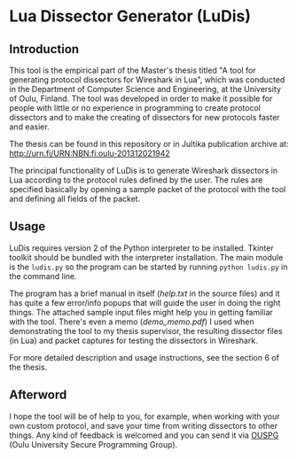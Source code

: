 # Lua Dissector Generator (LuDis)

## Introduction

This tool is the empirical part of the Master's thesis titled "A tool for generating protocol dissectors for Wireshark in Lua", which was conducted in the Department of Computer Science and Engineering, at the University of Oulu, Finland. The tool was developed in order to make it possible for people
with little or no experience in programming to create protocol dissectors and to
make the creating of dissectors for new protocols faster and easier.

The thesis can be found in this repository or in Jultika publication archive at: http://urn.fi/URN:NBN:fi:oulu-201312021942

The principal functionality of LuDis is to generate Wireshark dissectors in Lua
according to the protocol rules defined by the user. The rules are specified basically by opening a sample packet of the protocol with the tool and defining all fields of the packet.

## Usage

LuDis requires version 2 of the Python interpreter to be installed. Tkinter toolkit should be bundled with the interpreter installation. The main module is the `ludis.py` so the program can be started by running `python ludis.py` in the command line.

The program has a brief manual in itself (*help.txt* in the source files) and it has quite a few error/info popups that will guide the user in doing the right things. The attached sample input files might help you in getting familiar with the tool. There's even a memo (*demo_memo.pdf*) I used when demonstrating the tool to my thesis supervisor, the resulting dissector files (in Lua) and packet captures for testing the dissectors in Wireshark.

For more detailed description and usage instructions, see the section 6 of the thesis.


## Afterword

I hope the tool will be of help to you, for example, when working with your own custom protocol, and save your time from writing dissectors to other things. Any kind of feedback is welcomed and you can send it via [OUSPG](https://www.oulu.fi/bisg/ouspg) (Oulu University Secure Programming Group).
